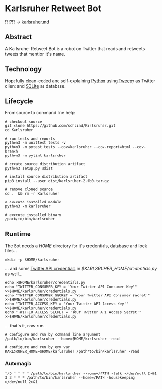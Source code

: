 # Karlsruher Retweet Bot
!?!?!? -> [karlsruher.md](https://github.com/schlind/Karlsruher/blob/master/karlsruher.md)


## Abstract
A Karlsruher Retweet Bot is a robot on Twitter that reads and retweets tweets that mention it's name.


## Technology
Hopefully clean-coded and self-explaining [Python](https://www.python.org/) using [Tweepy](https://www.tweepy.org/) as Twitter client and [SQLite](https://www.sqlite.org/) as database.


## Lifecycle
From source to command line help:

```
# checkout source
git clone https://github.com/schlind/Karlsruher.git
cd Karlsruher

# run tests and reports
python3 -m unittest tests -v
python3 -m pytest tests --cov=karlsruher --cov-report=html --cov-branch
python3 -m pylint karlsruher

# create source distribution artifact
python3 setup.py sdist

# install source distribution artifact
pip3 install --user dist/karlsruher-2.0b0.tar.gz

# remove cloned source
cd .. && rm -r Karlsruher

# execute installed module
python3 -m karlsruher

# execute installed binary
/path/to/bin/karlsruher
```


## Runtime
The Bot needs a *HOME* directory for it's credentials, database and lock files...

```
mkdir -p $HOME/karlsruher
```

... and some [Twitter API credentials](https://developer.twitter.com) in *$KARLSRUHER_HOME/credentials.py* as well...


```
echo >$HOME/karlsruher/credentials.py
echo "TWITTER_CONSUMER_KEY = 'Your Twitter API Consumer Key'" >>$HOME/karlsruher/credentials.py
echo "TWITTER_CONSUMER_SECRET = 'Your Twitter API Consumer Secret'" >>$HOME/karlsruher/credentials.py
echo "TWITTER_ACCESS_KEY = 'Your Twitter API Access Key'" >>$HOME/karlsruher/credentials.py
echo "TWITTER_ACCESS_SECRET = 'Your Twitter API Access Secret'" >>$HOME/karlsruher/credentials.py
```

... that's it, now run...

```
# configure and run by command line argument
/path/to/bin/karlsruher --home=$HOME/karlsruher -read

# configure and run by env var
KARLSRUHER_HOME=$HOME/karlsruher /path/to/bin/karlsruher -read
```


### Automagic
```
*/5 * * * * /path/to/bin/karlsruher --home=/PATH -talk >/dev/null 2>&1
3 3 * * * /path/to/bin/karlsruher --home=/PATH -housekeeping >/dev/null 2>&1
```
